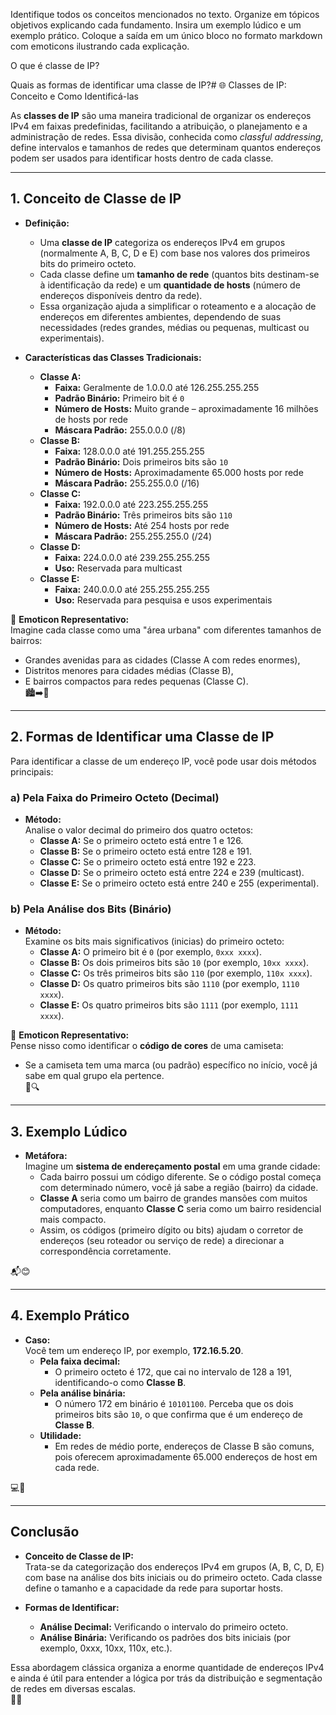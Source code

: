 Identifique todos os conceitos mencionados no texto. Organize em tópicos objetivos explicando cada fundamento. Insira um exemplo lúdico e um exemplo prático. Coloque a saída em um único bloco no formato markdown com emoticons ilustrando cada explicação.

O que é classe de IP?

Quais as formas de identificar uma classe de IP?# 🌐 Classes de IP: Conceito e Como Identificá-las

As **classes de IP** são uma maneira tradicional de organizar os endereços IPv4 em faixas predefinidas, facilitando a atribuição, o planejamento e a administração de redes. Essa divisão, conhecida como _classful addressing_, define intervalos e tamanhos de redes que determinam quantos endereços podem ser usados para identificar hosts dentro de cada classe.

---

## 1. Conceito de Classe de IP

- **Definição:**  
  - Uma **classe de IP** categoriza os endereços IPv4 em grupos (normalmente A, B, C, D e E) com base nos valores dos primeiros bits do primeiro octeto.  
  - Cada classe define um **tamanho de rede** (quantos bits destinam-se à identificação da rede) e um **quantidade de hosts** (número de endereços disponíveis dentro da rede).  
  - Essa organização ajuda a simplificar o roteamento e a alocação de endereços em diferentes ambientes, dependendo de suas necessidades (redes grandes, médias ou pequenas, multicast ou experimentais).

- **Características das Classes Tradicionais:**
  - **Classe A:**  
    - **Faixa:** Geralmente de 1.0.0.0 até 126.255.255.255  
    - **Padrão Binário:** Primeiro bit é `0`  
    - **Número de Hosts:** Muito grande – aproximadamente 16 milhões de hosts por rede  
    - **Máscara Padrão:** 255.0.0.0 (/8)
  - **Classe B:**  
    - **Faixa:** 128.0.0.0 até 191.255.255.255  
    - **Padrão Binário:** Dois primeiros bits são `10`  
    - **Número de Hosts:** Aproximadamente 65.000 hosts por rede  
    - **Máscara Padrão:** 255.255.0.0 (/16)
  - **Classe C:**  
    - **Faixa:** 192.0.0.0 até 223.255.255.255  
    - **Padrão Binário:** Três primeiros bits são `110`  
    - **Número de Hosts:** Até 254 hosts por rede  
    - **Máscara Padrão:** 255.255.255.0 (/24)
  - **Classe D:**  
    - **Faixa:** 224.0.0.0 até 239.255.255.255  
    - **Uso:** Reservada para multicast
  - **Classe E:**  
    - **Faixa:** 240.0.0.0 até 255.255.255.255  
    - **Uso:** Reservada para pesquisa e usos experimentais

📌 **Emoticon Representativo:**  
Imagine cada classe como uma "área urbana" com diferentes tamanhos de bairros:  
- Grandes avenidas para as cidades (Classe A com redes enormes),  
- Distritos menores para cidades médias (Classe B),  
- E bairros compactos para redes pequenas (Classe C).  
🏙️➡️🏡

---

## 2. Formas de Identificar uma Classe de IP

Para identificar a classe de um endereço IP, você pode usar dois métodos principais:

### a) Pela Faixa do Primeiro Octeto (Decimal)
- **Método:**  
  Analise o valor decimal do primeiro dos quatro octetos:
  - **Classe A:** Se o primeiro octeto está entre 1 e 126.  
  - **Classe B:** Se o primeiro octeto está entre 128 e 191.  
  - **Classe C:** Se o primeiro octeto está entre 192 e 223.  
  - **Classe D:** Se o primeiro octeto está entre 224 e 239 (multicast).  
  - **Classe E:** Se o primeiro octeto está entre 240 e 255 (experimental).

### b) Pela Análise dos Bits (Binário)
- **Método:**  
  Examine os bits mais significativos (inicias) do primeiro octeto:
  - **Classe A:** O primeiro bit é `0` (por exemplo, `0xxx xxxx`).
  - **Classe B:** Os dois primeiros bits são `10` (por exemplo, `10xx xxxx`).
  - **Classe C:** Os três primeiros bits são `110` (por exemplo, `110x xxxx`).
  - **Classe D:** Os quatro primeiros bits são `1110` (por exemplo, `1110 xxxx`).
  - **Classe E:** Os quatro primeiros bits são `1111` (por exemplo, `1111 xxxx`).

📌 **Emoticon Representativo:**  
Pense nisso como identificar o **código de cores** de uma camiseta:  
- Se a camiseta tem uma marca (ou padrão) específico no início, você já sabe em qual grupo ela pertence.  
👕🔍

---

## 3. Exemplo Lúdico

- **Metáfora:**  
  Imagine um **sistema de endereçamento postal** em uma grande cidade:  
  - Cada bairro possui um código diferente. Se o código postal começa com determinado número, você já sabe a região (bairro) da cidade.  
  - **Classe A** seria como um bairro de grandes mansões com muitos computadores, enquanto **Classe C** seria como um bairro residencial mais compacto.  
  - Assim, os códigos (primeiro dígito ou bits) ajudam o corretor de endereços (seu roteador ou serviço de rede) a direcionar a correspondência corretamente.

📬😊

---

## 4. Exemplo Prático

- **Caso:**  
  Você tem um endereço IP, por exemplo, **172.16.5.20**.
  - **Pela faixa decimal:**  
    - O primeiro octeto é 172, que cai no intervalo de 128 a 191, identificando-o como **Classe B**.
  - **Pela análise binária:**  
    - O número 172 em binário é `10101100`. Perceba que os dois primeiros bits são `10`, o que confirma que é um endereço de **Classe B**.
  - **Utilidade:**  
    - Em redes de médio porte, endereços de Classe B são comuns, pois oferecem aproximadamente 65.000 endereços de host em cada rede.

💻🔀

---

## Conclusão

- **Conceito de Classe de IP:**  
  Trata-se da categorização dos endereços IPv4 em grupos (A, B, C, D, E) com base na análise dos bits iniciais ou do primeiro octeto. Cada classe define o tamanho e a capacidade da rede para suportar hosts.
  
- **Formas de Identificar:**  
  - **Análise Decimal:** Verificando o intervalo do primeiro octeto.  
  - **Análise Binária:** Verificando os padrões dos bits iniciais (por exemplo, 0xxx, 10xx, 110x, etc.).

Essa abordagem clássica organiza a enorme quantidade de endereços IPv4 e ainda é útil para entender a lógica por trás da distribuição e segmentação de redes em diversas escalas.  
🌟📡